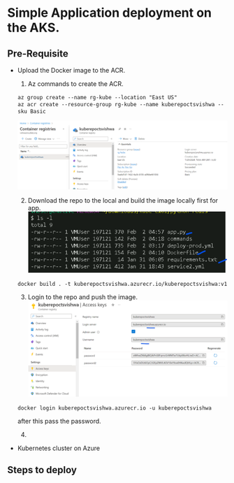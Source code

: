 # Simple Application deployment on the AKS.



## Pre-Requisite 
 * Upload the Docker image to the ACR.

   1. Az commands to create the ACR. 
   ```
   az group create --name rg-kube --location "East US"
   az acr create --resource-group rg-kube --name kuberepoctsvishwa --sku Basic
   ```
   ![Alt text](images/image.png)

   2. Download the repo to the local and build the image locally first for app.
   ![Alt text](images/image-1.png)
   ```
   docker build . -t kuberepoctsvishwa.azurecr.io/kuberepoctsvishwa:v1
   ```

   3. Login to the repo and push the image.
   ![Alt text](images/image-2.png)
   ```
   docker login kuberepoctsvishwa.azurecr.io -u kuberepoctsvishwa 
   ```
   after this pass the password.

   4. 
 * Kubernetes cluster on Azure


## Steps to deploy 